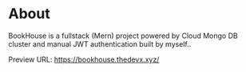 # About

BookHouse is a fullstack (Mern) project powered by Cloud Mongo DB cluster and manual JWT authentication built by myself..

Preview URL: https://bookhouse.thedevx.xyz/

